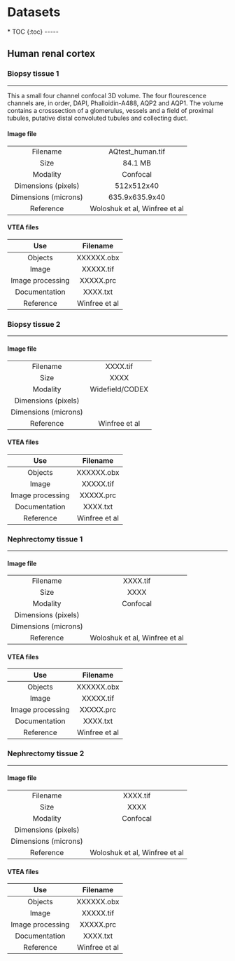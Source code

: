 <h1>Datasets</h1>
* TOC
{:toc}
-----

## Human renal cortex

### Biopsy tissue 1
-----

This a small four channel confocal 3D volume.  The four flourescence channels are, in order, DAPI, Phalloidin-A488, AQP2 and AQP1.  The volume contains a crosssection of a glomerulus, vessels and a field of proximal tubules, putative distal convoluted tubules and collecting duct.

#### Image file

|        |       |
|:------:|:------:|
|Filename|AQtest_human.tif| 
|Size|84.1 MB|   
|Modality|Confocal| 
|Dimensions (pixels)|512x512x40|
|Dimensions (microns)|635.9x635.9x40|
|Reference|Woloshuk et al, Winfree et al|

#### VTEA files

|    Use   |    Filename   |
|:------:|:------:|
|Objects|XXXXXX.obx| 
|Image|XXXXX.tif|   
|Image processing|XXXXX.prc| 
|Documentation|XXXX.txt|
|Reference|Winfree et al|

### Biopsy tissue 2
-----

#### Image file

|      |      |
|:------:|:------:|
|Filename|XXXX.tif| 
|Size|XXXX|   
|Modality|Widefield/CODEX| 
|Dimensions (pixels)| |
|Dimensions (microns)|  |
|Reference| Winfree et al|

#### VTEA files

|    Use   |    Filename   |
|:------:|:------:|
|Objects|XXXXXX.obx| 
|Image|XXXXX.tif|   
|Image processing|XXXXX.prc| 
|Documentation|XXXX.txt|
|Reference|Winfree et al|

### Nephrectomy tissue 1
-----

#### Image file

|      |      |
|:------:|:------:|
|Filename|XXXX.tif| 
|Size|XXXX|   
|Modality|Confocal| 
|Dimensions (pixels)| |
|Dimensions (microns)|  |
|Reference|Woloshuk et al, Winfree et al|

#### VTEA files

|    Use   |    Filename   |
|:------:|:------:|
|Objects|XXXXXX.obx| 
|Image|XXXXX.tif|   
|Image processing|XXXXX.prc| 
|Documentation|XXXX.txt|
|Reference|Winfree et al|

### Nephrectomy tissue 2
-----

#### Image file

|      |      |
|:------:|:------:|
|Filename|XXXX.tif| 
|Size|XXXX|   
|Modality|Confocal| 
|Dimensions (pixels)| |
|Dimensions (microns)|  |
|Reference|Woloshuk et al, Winfree et al|

#### VTEA files

|    Use   |    Filename   |
|:------:|:------:|
|Objects|XXXXXX.obx| 
|Image|XXXXX.tif|   
|Image processing|XXXXX.prc| 
|Documentation|XXXX.txt|
|Reference|Winfree et al|





